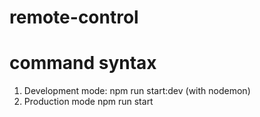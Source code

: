 # remote-control

# command syntax

1. Development mode:
   npm run start:dev (with nodemon)
2. Production mode
   npm run start

